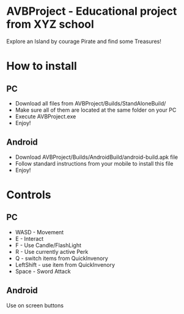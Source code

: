 # AVBProject - Educational project from XYZ school

Explore an Island by courage Pirate and find some Treasures!

# How to install
## PC
- Download all files from AVBProject/Builds/StandAloneBuild/
- Make sure all of them are located at the same folder on your PC
- Execute AVBProject.exe
- Enjoy!

## Android
- Download AVBProject/Builds/AndroidBuild/android-build.apk file
- Follow standard instructions from your mobile to install this file
- Enjoy!

# Controls
## PC
- WASD - Movement
- E - Interact
- F - Use Candle/FlashLight
- R - Use currently active Perk 
- Q - switch items from QuickInvenory
- LeftShift - use item from QuickInvenory
- Space - Sword Attack

## Android
Use on screen buttons
